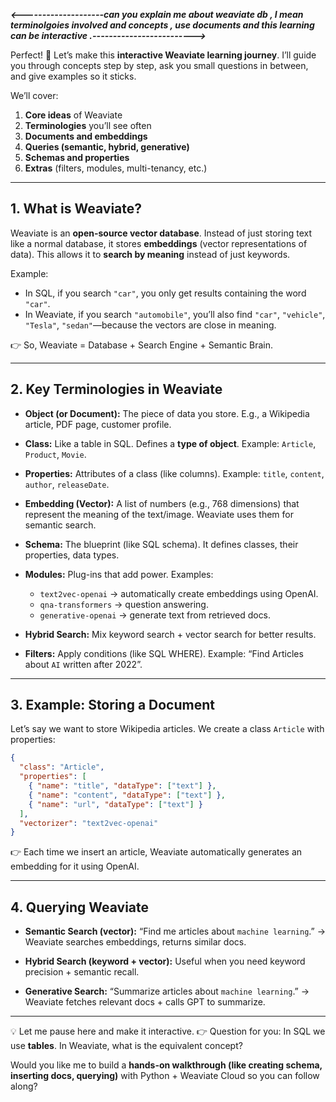 ***<--------------------can you explain me about weaviate db , I mean terminolgoies involved and concepts , use documents and this learning can be interactive .------------------------->***

Perfect! 🚀 Let’s make this **interactive Weaviate learning journey**.
I’ll guide you through concepts step by step, ask you small questions in between, and give examples so it sticks.

We’ll cover:

1. **Core ideas** of Weaviate
2. **Terminologies** you’ll see often
3. **Documents and embeddings**
4. **Queries (semantic, hybrid, generative)**
5. **Schemas and properties**
6. **Extras** (filters, modules, multi-tenancy, etc.)

---

## 1. What is Weaviate?

Weaviate is an **open-source vector database**. Instead of just storing text like a normal database, it stores **embeddings** (vector representations of data). This allows it to **search by meaning** instead of just keywords.

Example:

* In SQL, if you search `"car"`, you only get results containing the word `"car"`.
* In Weaviate, if you search `"automobile"`, you’ll also find `"car"`, `"vehicle"`, `"Tesla"`, `"sedan"`—because the vectors are close in meaning.

👉 So, Weaviate = Database + Search Engine + Semantic Brain.

---

## 2. Key Terminologies in Weaviate

* **Object (or Document):**
  The piece of data you store. E.g., a Wikipedia article, PDF page, customer profile.

* **Class:**
  Like a table in SQL. Defines a **type of object**. Example: `Article`, `Product`, `Movie`.

* **Properties:**
  Attributes of a class (like columns). Example: `title`, `content`, `author`, `releaseDate`.

* **Embedding (Vector):**
  A list of numbers (e.g., 768 dimensions) that represent the meaning of the text/image. Weaviate uses them for semantic search.

* **Schema:**
  The blueprint (like SQL schema). It defines classes, their properties, data types.

* **Modules:**
  Plug-ins that add power. Examples:

  * `text2vec-openai` → automatically create embeddings using OpenAI.
  * `qna-transformers` → question answering.
  * `generative-openai` → generate text from retrieved docs.

* **Hybrid Search:**
  Mix keyword search + vector search for better results.

* **Filters:**
  Apply conditions (like SQL WHERE). Example: “Find Articles about `AI` written after 2022”.

---

## 3. Example: Storing a Document

Let’s say we want to store Wikipedia articles.
We create a class `Article` with properties:

```json
{
  "class": "Article",
  "properties": [
    { "name": "title", "dataType": ["text"] },
    { "name": "content", "dataType": ["text"] },
    { "name": "url", "dataType": ["text"] }
  ],
  "vectorizer": "text2vec-openai"
}
```

👉 Each time we insert an article, Weaviate automatically generates an embedding for it using OpenAI.

---

## 4. Querying Weaviate

* **Semantic Search (vector):**
  “Find me articles about `machine learning`.”
  → Weaviate searches embeddings, returns similar docs.

* **Hybrid Search (keyword + vector):**
  Useful when you need keyword precision + semantic recall.

* **Generative Search:**
  “Summarize articles about `machine learning`.”
  → Weaviate fetches relevant docs + calls GPT to summarize.

---

💡 Let me pause here and make it interactive.
👉 Question for you: In SQL we use **tables**. In Weaviate, what is the equivalent concept?

Would you like me to build a **hands-on walkthrough (like creating schema, inserting docs, querying)** with Python + Weaviate Cloud so you can follow along?
